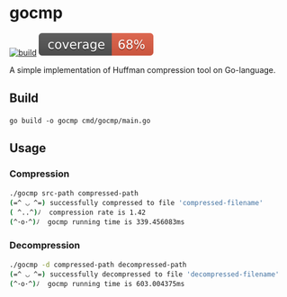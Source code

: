 # gocmp

[![build](https://github.com/m0t9/gocmp/actions/workflows/go.yml/badge.svg)](https://github.com/m0t9/gocmp/actions/workflows/go.yml)
[![coverage](https://raw.githubusercontent.com/m0t9/gocmp/badges/.badges/master/coverage.svg)](https://github.com/m0t9/gocmp/actions/workflows/.testcoverage.yml)

A simple implementation of Huffman compression tool on Go-language.



## Build

`go build -o gocmp cmd/gocmp/main.go`

## Usage

### Compression

```sh
./gocmp src-path compressed-path
(=^ ◡ ^=) successfully compressed to file 'compressed-filename'
( ^..^)ﾉ  compression rate is 1.42
(^･o･^)ﾉ  gocmp running time is 339.456083ms
```

### Decompression

```sh
./gocmp -d compressed-path decompressed-path
(=^ ◡ ^=) successfully decompressed to file 'decompressed-filename'
(^･o･^)ﾉ  gocmp running time is 603.004375ms
```
